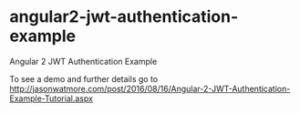 # angular2-jwt-authentication-example

Angular 2 JWT Authentication Example

To see a demo and further details go to http://jasonwatmore.com/post/2016/08/16/Angular-2-JWT-Authentication-Example-Tutorial.aspx
